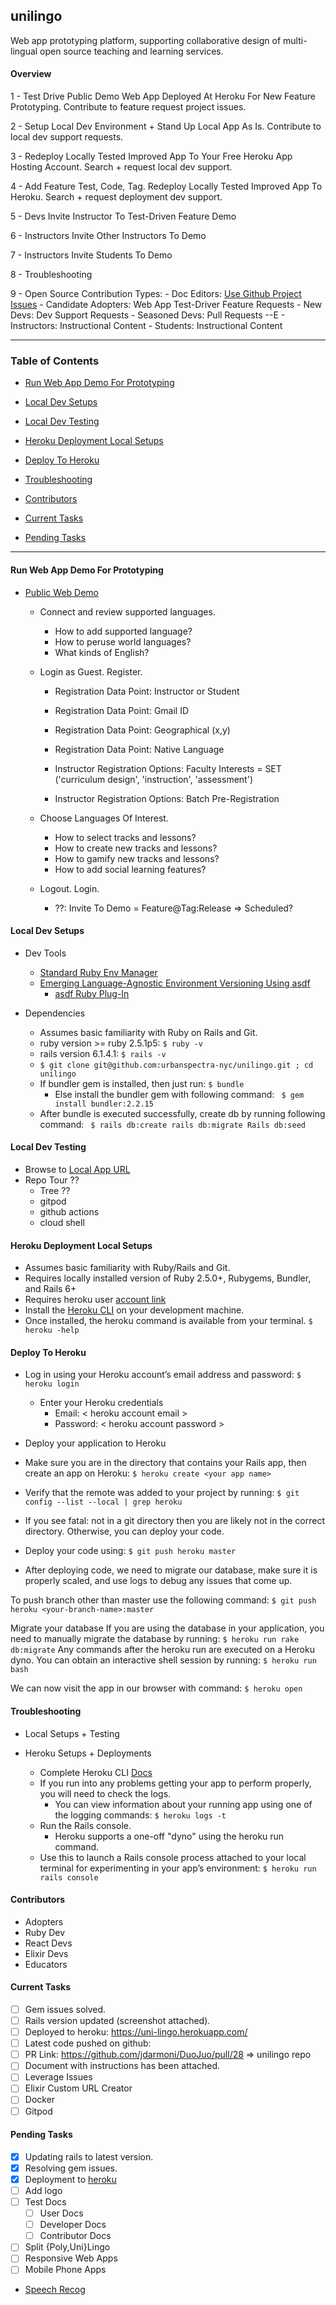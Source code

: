 ## unilingo ![]()

Web app prototyping platform, supporting collaborative design of multi-lingual open source teaching and learning services.

#### Overview

1 - Test Drive Public Demo Web App Deployed At Heroku For New Feature Prototyping.  Contribute to feature request project issues.

2 - Setup Local Dev Environment + Stand Up Local App As Is.  Contribute to local dev support requests.

3 - Redeploy Locally Tested Improved App To Your Free Heroku App Hosting Account.  Search + request local dev support.

4 - Add Feature Test, Code, Tag. Redeploy Locally Tested Improved App To Heroku.  Search + request deployment dev support.

5 - Devs Invite Instructor To Test-Driven Feature Demo

6 - Instructors Invite Other Instructors To Demo

7 - Instructors Invite Students To Demo

8 - Troubleshooting

9 - Open Source Contribution Types:
    - Doc Editors:  [Use Github Project Issues](https://github.com/urbanspectra-nyc/unilingo/issues)
    - Candidate Adopters:  Web App Test-Driver Feature Requests
    - New Devs:  Dev Support Requests
    - Seasoned Devs:  Pull Requests --E
    - Instructors:  Instructional Content
    - Students:  Instructional Content

---

### Table of Contents
- [Run Web App Demo For Prototyping](#run-web-app-demo-for-prototyping)
- [Local Dev Setups](#local-dev-setups)
- [Local Dev Testing](#local-dev-testing)

- [Heroku Deployment Local Setups](#heroku-deployment-local-setups)
- [Deploy To Heroku](#deploy-to-heroku)

- [Troubleshooting](#troubleshooting)

- [Contributors](#contributors)
- [Current Tasks](#current-tasks)
- [Pending Tasks](#pending-tasks)

---

#### Run Web App Demo For Prototyping

- [Public Web Demo](https://uni-lingo.herokuapp.com/)
  - Connect and review supported languages.
    - How to add supported language?
    - How to peruse world languages?
    - What kinds of English?

  - Login as Guest. Register.
    - Registration Data Point: Instructor or Student
    - Registration Data Point: Gmail ID
    - Registration Data Point: Geographical (x,y)
    - Registration Data Point: Native Language

    - Instructor Registration Options: Faculty Interests = SET ('curriculum design', 'instruction', 'assessment')
    - Instructor Registration Options: Batch Pre-Registration

  - Choose Languages Of Interest.
    - How to select tracks and lessons?
    - How to create new tracks and lessons?
    - How to gamify new tracks and lessons?
    - How to add social learning features?

  - Logout. Login.
    - ??: Invite To Demo = Feature@Tag:Release => Scheduled?

#### Local Dev Setups

- Dev Tools
  - [Standard Ruby Env Manager](https://github.com/rbenv/rbenv)
  - [Emerging Language-Agnostic Environment Versioning Using asdf](https://asdf-vm.com/)
    - [asdf Ruby Plug-In](https://github.com/asdf-vm/asdf-ruby)

- Dependencies
  - Assumes basic familiarity with Ruby on Rails and Git.
  - ruby version >= ruby 2.5.1p5: ``` $ ruby -v ```
  - rails version 6.1.4.1: ``` $ rails -v ```
  - ``` $ git clone git@github.com:urbanspectra-nyc/unilingo.git ; cd unilingo ```
  - If bundler gem is installed, then just run: ``` $ bundle ```
    - Else install the bundler gem with following command: ``` $ gem install bundler:2.2.15```
  - After bundle is executed successfully, create db by running following command: ``` $ rails db:create rails db:migrate Rails db:seed```

#### Local Dev Testing
- Browse to [Local App URL](https://localhost:34456)
- Repo Tour ??
  - Tree ??
  - gitpod
  - github actions
  - cloud shell

#### Heroku Deployment Local Setups
- Assumes basic familiarity with Ruby/Rails and Git.
- Requires locally installed version of Ruby 2.5.0+, Rubygems, Bundler, and Rails 6+
- Requires heroku user [account link](https://signup.heroku.com/devcenter)
- Install the [Heroku CLI](https://devcenter.heroku.com/articles/heroku-cli#download-and-install) on your development machine.
- Once installed, the heroku command is available from your terminal.  ``` $ heroku -help ```

#### Deploy To Heroku
- Log in using your Heroku account’s email address and password:  ```$ heroku login```
  - Enter your Heroku credentials
    - Email: < heroku account email >
    - Password: < heroku account password >

- Deploy your application to Heroku
- Make sure you are in the directory that contains your Rails app, then create an app on Heroku:
```$ heroku create <your app name>```
- Verify that the remote was added to your project by running:
```$ git config --list --local | grep heroku```
- If you see fatal: not in a git directory then you are likely not in the correct directory. Otherwise, you can deploy your code.

- Deploy your code using: ``` $ git push heroku master ```

- After deploying code, we need to migrate our database, make sure it is properly scaled, and use logs to debug any issues that come up.

To push branch other than master use the following command:  ``` $ git push heroku <your-branch-name>:master ```

Migrate your database 
If you are using the database in your application, you need to manually migrate the database by running:
``` $ heroku run rake db:migrate ```
Any commands after the heroku run are executed on a Heroku dyno.
You can obtain an interactive shell session by running: ``` $ heroku run bash ```

We can now visit the app in our browser with command: ``` $ heroku open ```


#### Troubleshooting

- Local Setups + Testing

- Heroku Setups + Deployments
  - Complete Heroku CLI [Docs](https://devcenter.heroku.com/categories/command-line)
  - If you run into any problems getting your app to perform properly, you will need to check the logs.
    - You can view information about your running app using one of the logging commands: ``` $ heroku logs -t ```
  - Run the Rails console.
    - Heroku supports a one-off "dyno" using the heroku run command.
  - Use this to launch a Rails console process attached to your local terminal for experimenting in your app’s environment:
  ``` $ heroku run rails console ```

#### Contributors
- Adopters
- Ruby Dev
- React Devs
- Elixir Devs
- Educators

#### Current Tasks
- [ ] Gem issues solved.
- [ ] Rails version updated (screenshot attached).
- [ ] Deployed to heroku: https://uni-lingo.herokuapp.com/
- [ ] Latest code pushed on github:
- [ ] PR Link: https://github.com/jdarmoni/DuoJuo/pull/28 => unilingo repo
- [ ] Document with instructions has been attached.
- [ ] Leverage Issues
- [ ] Elixir Custom URL Creator
- [ ] Docker
- [ ] Gitpod

#### Pending Tasks
- [x] Updating rails to latest version.
- [x] Resolving gem issues.
- [x] Deployment to [heroku](https://uni-lingo.herokuapp.com/)
- [ ] Add logo
- [ ] Test Docs
  - [ ] User Docs
  - [ ] Developer Docs
  - [ ] Contributor Docs
- [ ] Split {Poly,Uni}Lingo
- [ ] Responsive Web Apps
- [ ] Mobile Phone Apps
- [Speech Recog](https://www.youtube.com/watch?v=-rQ_OmPj300&ab_channel=TensorProgramming)
